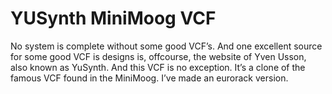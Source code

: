 # YUSynth MiniMoog VCF

No system is complete without some good VCF’s. And one excellent source for some good VCF is designs is, offcourse, the website of Yven Usson, also known as YuSynth. And this VCF is no exception. It’s a clone of the famous VCF found in the MiniMoog. I’ve made an eurorack version.